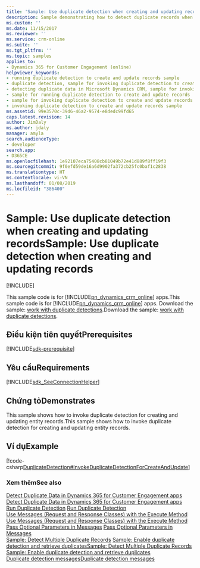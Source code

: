 ```yaml
---
title: 'Sample: Use duplicate detection when creating and updating records (Developer Guide for Dynamics 365 for Customer Engagement) | MicrosoftDocs'
description: Sample demonstrating how to detect duplicate records when when creating and updating entity records.
ms.custom: ''
ms.date: 11/15/2017
ms.reviewer: ''
ms.service: crm-online
ms.suite: ''
ms.tgt_pltfrm: ''
ms.topic: samples
applies_to:
- Dynamics 365 for Customer Engagement (online)
helpviewer_keywords:
- running duplicate detection to create and update records sample
- duplicate detection, sample for invoking duplicate detection to create and update records
- detecting duplicate data in Microsoft Dynamics CRM, sample for invoking duplicate detection to create and update records
- sample for running duplicate detection to create and update records
- sample for invoking duplicate detection to create and update records
- invoking duplicate detection to create and update records sample
ms.assetid: 99e3570c-39d6-46a2-9574-e8dedc99fd65
caps.latest.revision: 14
author: JimDaly
ms.author: jdaly
manager: amyla
search.audienceType:
- developer
search.app:
- D365CE
ms.openlocfilehash: 1e92107eca75408cb81049b72e41d889f8ff19f3
ms.sourcegitcommit: 9f0efd59de16a6d9902fa372cb25fc0baf1c2838
ms.translationtype: HT
ms.contentlocale: vi-VN
ms.lasthandoff: 01/08/2019
ms.locfileid: "386400"
---
```

# <a name="sample-use-duplicate-detection-when-creating-and-updating-records"></a><span data-ttu-id="1a84d-103">Sample: Use duplicate detection when creating and updating records</span><span class="sxs-lookup"><span data-stu-id="1a84d-103">Sample: Use duplicate detection when creating and updating records</span></span>

[!INCLUDE[](../../includes/cc_applies_to_update_9_0_0.md)]

<span data-ttu-id="1a84d-104">This sample code is for [!INCLUDE[pn_dynamics_crm_online](../../includes/pn-dynamics-crm-online.md)] apps.</span><span class="sxs-lookup"><span data-stu-id="1a84d-104">This sample code is for [!INCLUDE[pn_dynamics_crm_online](../../includes/pn-dynamics-crm-online.md)] apps.</span></span> <span data-ttu-id="1a84d-105">Download the sample: [work with duplicate detections](https://code.msdn.microsoft.com/Work-with-duplicate-9c7d6f59).</span><span class="sxs-lookup"><span data-stu-id="1a84d-105">Download the sample: [work with duplicate detections](https://code.msdn.microsoft.com/Work-with-duplicate-9c7d6f59).</span></span>

## <a name="prerequisites"></a><span data-ttu-id="1a84d-106">Điều kiện tiên quyết</span><span class="sxs-lookup"><span data-stu-id="1a84d-106">Prerequisites</span></span>
[!INCLUDE[sdk-prerequisite](../../includes/sdk-prerequisite.md)]
  
## <a name="requirements"></a><span data-ttu-id="1a84d-107">Yêu cầu</span><span class="sxs-lookup"><span data-stu-id="1a84d-107">Requirements</span></span>  
[!INCLUDE[sdk_SeeConnectionHelper](../../includes/sdk-seeconnectionhelper.md)]
  
## <a name="demonstrates"></a><span data-ttu-id="1a84d-108">Chứng tỏ</span><span class="sxs-lookup"><span data-stu-id="1a84d-108">Demonstrates</span></span>  
 <span data-ttu-id="1a84d-109">This sample shows how to invoke duplicate detection for creating and updating entity records.</span><span class="sxs-lookup"><span data-stu-id="1a84d-109">This sample shows how to invoke duplicate detection for creating and updating entity records.</span></span>  
  
## <a name="example"></a><span data-ttu-id="1a84d-110">Ví dụ</span><span class="sxs-lookup"><span data-stu-id="1a84d-110">Example</span></span>  
 [!code-csharp[DuplicateDetection#InvokeDuplicateDetectionForCreateAndUpdate](../../snippets/csharp/CRMV8/duplicatedetection/cs/invokeduplicatedetectionforcreateandupdate.cs#invokeduplicatedetectionforcreateandupdate)]  
  
### <a name="see-also"></a><span data-ttu-id="1a84d-111">Xem thêm</span><span class="sxs-lookup"><span data-stu-id="1a84d-111">See also</span></span>  
 <span data-ttu-id="1a84d-112">[Detect Duplicate Data in Dynamics 365 for Customer Engagement apps](../detect-duplicate-data-for-developers.md) </span><span class="sxs-lookup"><span data-stu-id="1a84d-112">[Detect Duplicate Data in Dynamics 365 for Customer Engagement apps](../detect-duplicate-data-for-developers.md) </span></span>  
 <span data-ttu-id="1a84d-113">[Run Duplicate Detection](../run-duplicate-detection.md) </span><span class="sxs-lookup"><span data-stu-id="1a84d-113">[Run Duplicate Detection](../run-duplicate-detection.md) </span></span>  
 <span data-ttu-id="1a84d-114">[Use Messages (Request and Response Classes) with the Execute Method](use-messages-request-response-classes-execute-method.md) </span><span class="sxs-lookup"><span data-stu-id="1a84d-114">[Use Messages (Request and Response Classes) with the Execute Method](use-messages-request-response-classes-execute-method.md) </span></span>  
 <span data-ttu-id="1a84d-115">[Pass Optional Parameters in Messages](use-messages-request-response-classes-execute-method.md#bkmk_optional_params) </span><span class="sxs-lookup"><span data-stu-id="1a84d-115">[Pass Optional Parameters in Messages](use-messages-request-response-classes-execute-method.md#bkmk_optional_params) </span></span>  
 <span data-ttu-id="1a84d-116">[Sample: Detect Multiple Duplicate Records](sample-detect-multiple-duplicate-records.md) [Sample: Enable duplicate detection and retrieve duplicates](sample-enable-duplicate-detection-and-retrieve-duplicates.md)</span><span class="sxs-lookup"><span data-stu-id="1a84d-116">[Sample: Detect Multiple Duplicate Records](sample-detect-multiple-duplicate-records.md) [Sample: Enable duplicate detection and retrieve duplicates](sample-enable-duplicate-detection-and-retrieve-duplicates.md)</span></span>  
 [<span data-ttu-id="1a84d-117">Duplicate detection messages</span><span class="sxs-lookup"><span data-stu-id="1a84d-117">Duplicate detection messages</span></span>](../duplicate-detection-messages.md)

